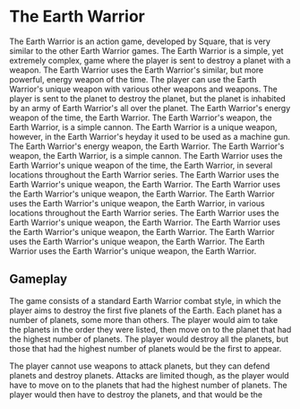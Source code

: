 # The Earth Warrior

The Earth Warrior is an action game, developed by Square, that is very similar to the other Earth Warrior games. The Earth Warrior is a simple, yet extremely complex, game where the player is sent to destroy a planet with a weapon. The Earth Warrior uses the Earth Warrior's similar, but more powerful, energy weapon of the time. The player can use the Earth Warrior's unique weapon with various other weapons and weapons. The player is sent to the planet to destroy the planet, but the planet is inhabited by an army of Earth Warrior's all over the planet. The Earth Warrior's energy weapon of the time, the Earth Warrior. The Earth Warrior's weapon, the Earth Warrior, is a simple cannon. The Earth Warrior is a unique weapon, however, in the Earth Warrior's heyday it used to be used as a machine gun. The Earth Warrior's energy weapon, the Earth Warrior. The Earth Warrior's weapon, the Earth Warrior, is a simple cannon. The Earth Warrior uses the Earth Warrior's unique weapon of the time, the Earth Warrior, in several locations throughout the Earth Warrior series. The Earth Warrior uses the Earth Warrior's unique weapon, the Earth Warrior. The Earth Warrior uses the Earth Warrior's unique weapon, the Earth Warrior. The Earth Warrior uses the Earth Warrior's unique weapon, the Earth Warrior, in various locations throughout the Earth Warrior series. The Earth Warrior uses the Earth Warrior's unique weapon, the Earth Warrior. The Earth Warrior uses the Earth Warrior's unique weapon, the Earth Warrior. The Earth Warrior uses the Earth Warrior's unique weapon, the Earth Warrior. The Earth Warrior uses the Earth Warrior's unique weapon, the Earth Warrior.

## Gameplay

The game consists of a standard Earth Warrior combat style, in which the player aims to destroy the first five planets of the Earth. Each planet has a number of planets, some more than others. The player would aim to take the planets in the order they were listed, then move on to the planet that had the highest number of planets. The player would destroy all the planets, but those that had the highest number of planets would be the first to appear.

The player cannot use weapons to attack planets, but they can defend planets and destroy planets. Attacks are limited though, as the player would have to move on to the planets that had the highest number of planets. The player would then have to destroy the planets, and that would be the